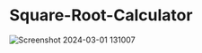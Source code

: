 # Square-Root-Calculator
 
![Screenshot 2024-03-01 131007](https://github.com/Kingsman119/Square-Root/assets/154053800/35988cb8-5ddd-4c5a-88f2-41820263e963)
